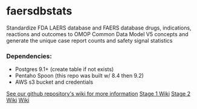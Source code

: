 # faersdbstats
Standardize FDA LAERS database and FAERS database drugs, indications, reactions and outcomes to OMOP Common Data Model V5 concepts
and generate the unique case report counts and safety signal statistics 

### Dependencies:
* Postgres 9.1+ (create table if not exists)
* Pentaho Spoon (this repo was built w/ 8.4 then 9.2)
* AWS s3 bucket and credentials

[See our github repository's wiki for more information](../../wiki)
[Stage 1 Wiki](./Stage-1-Setup-Reference-and-Mapping-Data)
[Stage 2 Wiki](./Stage-2-Initial-Data)
[Wiki](https://github.com/dbmi-pitt/faersdbstats/wiki)
